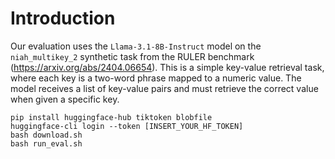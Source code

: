 # Introduction

Our evaluation uses the `Llama-3.1-8B-Instruct` model on the `niah_multikey_2` synthetic task from the RULER benchmark (https://arxiv.org/abs/2404.06654). This is a simple key-value retrieval task, where each key is a two-word phrase mapped to a numeric value. The model receives a list of key-value pairs and must retrieve the correct value when given a specific key.


```
pip install huggingface-hub tiktoken blobfile
huggingface-cli login --token [INSERT_YOUR_HF_TOKEN]
bash download.sh
bash run_eval.sh
```
